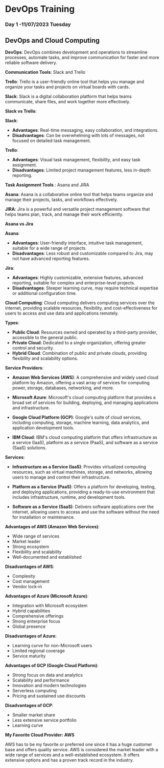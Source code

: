 # DevOps Training


### Day 1 -11/07/2023                                                                           Tuesday


## DevOps and Cloud Computing

**DevOps**: DevOps combines development and operations to streamline processes, automate tasks, and improve communication for faster and more reliable software delivery.

**Communication Tools**: Slack and Trello

**Trello**: Trello is a user-friendly online tool that helps you manage and organize your tasks and projects on virtual boards with cards.

**Slack**: Slack is a digital collaboration platform that helps teams communicate, share files, and work together more effectively.

**Slack vs Trello**:

**Slack**:
- **Advantages**: Real-time messaging, easy collaboration, and integrations.
- **Disadvantages**: Can be overwhelming with lots of messages, not focused on detailed task management.

**Trello**:
- **Advantages**: Visual task management, flexibility, and easy task assignment.
- **Disadvantages**: Limited project management features, less in-depth reporting.

**Task Assignment Tools** : Asana and JIRA

**Asana**: Asana is a collaborative online tool that helps teams organize and manage their projects, tasks, and workflows effectively.

**JIRA**: Jira is a powerful and versatile project management software that helps teams plan, track, and manage their work efficiently.

**Asana vs Jira**

**Asana**:
- **Advantages**: User-friendly interface, intuitive task management, suitable for a wide range of projects.
- **Disadvantages**: Less robust and customizable compared to Jira, may not have advanced reporting features.

**Jira**:
- **Advantages**: Highly customizable, extensive features, advanced reporting, suitable for complex and enterprise-level projects.
- **Disadvantages**: Steeper learning curve, may require technical expertise or additional configuration time.

**Cloud Computing**: Cloud computing delivers computing services over the internet, providing scalable resources, flexibility, and cost-effectiveness for users to access and use data and applications remotely.

**Types**:
- **Public Cloud**: Resources owned and operated by a third-party provider, accessible to the general public.
- **Private Cloud**: Dedicated to a single organization, offering greater control and security.
- **Hybrid Cloud**: Combination of public and private clouds, providing flexibility and scalability options.

**Service Providers**:
- **Amazon Web Services (AWS)**: A comprehensive and widely used cloud platform by Amazon, offering a vast array of services for computing power, storage, databases, networking, and more.

- **Microsoft Azure**: Microsoft's cloud computing platform that provides a broad set of services for building, deploying, and managing applications and infrastructure.

- **Google Cloud Platform (GCP)**: Google's suite of cloud services, including computing, storage, machine learning, data analytics, and application development tools.

- **IBM Cloud**: IBM's cloud computing platform that offers infrastructure as a service (IaaS), platform as a service (PaaS), and software as a service (SaaS) solutions.

**Services**:
- **Infrastructure as a Service (IaaS)**: Provides virtualized computing resources, such as virtual machines, storage, and networks, allowing users to manage and control their infrastructure.

- **Platform as a Service (PaaS)**: Offers a platform for developing, testing, and deploying applications, providing a ready-to-use environment that includes infrastructure, runtime, and development tools.

- **Software as a Service (SaaS)**: Delivers software applications over the internet, allowing users to access and use the software without the need for installation or maintenance.

**Advantages of AWS (Amazon Web Services)**:
- Wide range of services
- Market leader
- Strong ecosystem
- Flexibility and scalability
- Well-documented and established

**Disadvantages of AWS**:
- Complexity
- Cost management
- Vendor lock-in

**Advantages of Azure (Microsoft Azure)**:
- Integration with Microsoft ecosystem
- Hybrid capabilities
- Comprehensive offerings
- Strong enterprise focus
- Global presence

**Disadvantages of Azure**:
- Learning curve for non-Microsoft users
- Limited regional coverage
- Service maturity

**Advantages of GCP (Google Cloud Platform)**:
- Strong focus on data and analytics
- Scalability and performance
- Innovation and modern technologies
- Serverless computing
- Pricing and sustained use discounts

**Disadvantages of GCP**:
- Smaller market share
- Less extensive service portfolio
- Learning curve

**My Favorite Cloud Provider: AWS**

AWS has to be my favorite or preferred one since it has a huge customer base and offers quality service. AWS is considered the market leader with a wide range of services and a well-established ecosystem. It offers extensive options and has a proven track record in the industry.

